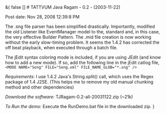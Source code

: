 &{<nil> false <nil> <nil> [] <nil> <nil> <nil> <nil> # TATTVUM Java Ragam - 0.2 - (2003-11-22)

Post date: Nov 28, 2008 12:39:8 PM

The .sng file parser has been simplified drastically. Importantly, modified the old Listener like EventManager model to the, standard and, in this case, the very effective Builder Pattern. The .mid file creation is now working without the early slow-timing problem. It seems the 1.4.2 has corrected the off beat playback, when executed through a batch file.

The jEdit syntax coloring mode is included, if you are using JEdit (and know how to add a new mode). If so, add the following line in the jEdit catlog file, `<MODE NAME="Song" FILE="Song.xml" FILE_NAME_GLOB="*.sng" />`

*Requirements:* I use 1.4.2 Java's String.split() call, which uses the Regex package of 1.4 J2SE. (This helps me to remove my old manual chunking method and other dependencies)

*Download the software:* TJRagam-0.2-all-20031122.zip (~21k)

*To Run the demo:* Execute the RunDemo.bat file in the downloaded zip.
}